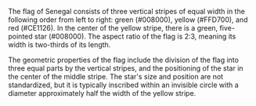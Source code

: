 The flag of Senegal consists of three vertical stripes of equal width in the following order from left to right: green (#008000), yellow (#FFD700), and red (#CE1126). In the center of the yellow stripe, there is a green, five-pointed star (#008000). The aspect ratio of the flag is 2:3, meaning its width is two-thirds of its length.

The geometric properties of the flag include the division of the flag into three equal parts by the vertical stripes, and the positioning of the star in the center of the middle stripe. The star's size and position are not standardized, but it is typically inscribed within an invisible circle with a diameter approximately half the width of the yellow stripe.